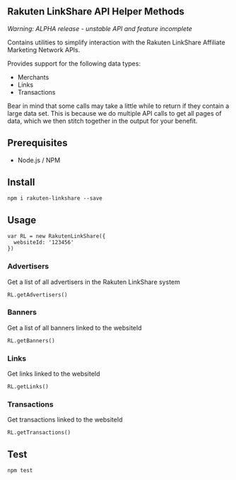 Rakuten LinkShare API Helper Methods
------------------------------------

_Warning: ALPHA release - unstable API and feature incomplete_

Contains utilities to simplify interaction with the Rakuten LinkShare Affiliate Marketing Network APIs.

Provides support for the following data types:

 - Merchants
 - Links
 - Transactions

Bear in mind that some calls may take a little while to return if they contain a large data set. This is because we do multiple API calls to get all pages of data, which we then stitch together in the output for your benefit.

## Prerequisites

 - Node.js / NPM

## Install

```
npm i rakuten-linkshare --save
```

## Usage

```
var RL = new RakutenLinkShare({
  websiteId: '123456'
})
```

### Advertisers

Get a list of all advertisers in the Rakuten LinkShare system

```
RL.getAdvertisers()
```

### Banners

Get a list of all banners linked to the websiteId

```
RL.getBanners()
```

### Links

Get links linked to the websiteId

```
RL.getLinks()
```

### Transactions

Get transactions linked to the websiteId

```
RL.getTransactions()
```

## Test

```
npm test
```
